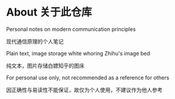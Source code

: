 # About 关于此仓库

Personal notes on modern communication principles

现代通信原理的个人笔记

Plain text, image storage white whoring Zhihu's image bed

纯文本，图片存储白嫖知乎的图床

For personal use only, not recommended as a reference for others

因正确性与易读性不能保证，故仅为个人使用，不建议作为他人参考